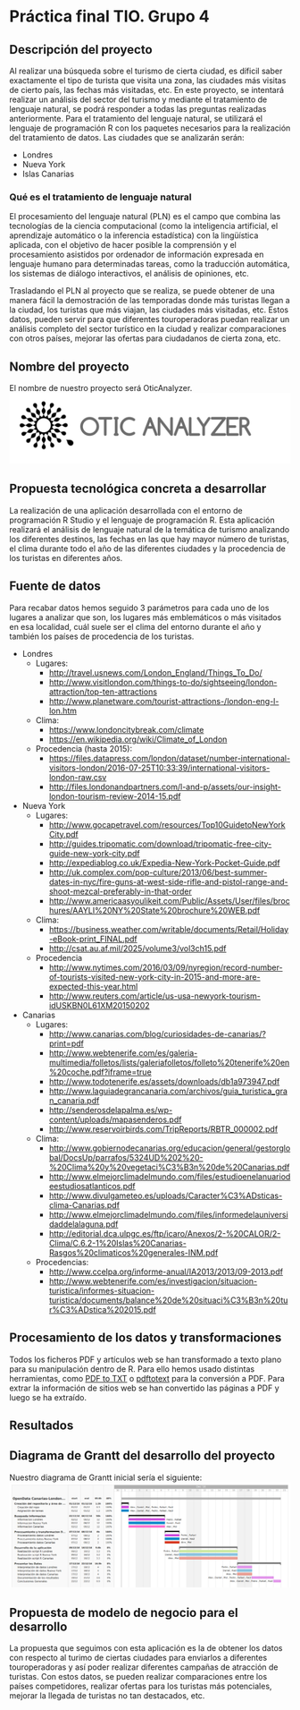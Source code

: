 # Práctica final TIO. Grupo 4

## Descripción del proyecto
Al realizar una búsqueda sobre el turismo de cierta ciudad, es díficil saber exactamente el tipo de turista que visita una zona, las ciudades más visitas de cierto país, las fechas más visitadas, etc. En este proyecto, se intentará realizar un análisis del sector del turismo y mediante el tratamiento de lenguaje natural, se podrá responder a todas las preguntas realizadas anteriormente. 
Para el tratamiento del lenguaje natural, se utilizará el lenguaje de programación R con los paquetes necesarios para la realización del tratamiento de datos.
Las ciudades que se analizarán serán: 
* Londres
* Nueva York
* Islas Canarias

### Qué es el tratamiento de lenguaje natural
El procesamiento del lenguaje natural (PLN) es el campo que combina las tecnologías de la ciencia computacional (como la inteligencia artificial, el aprendizaje automático o la inferencia estadística) con la lingüística aplicada, con el objetivo de hacer posible la comprensión y el procesamiento asistidos por ordenador de información expresada en lenguaje humano para determinadas tareas, como la traducción automática, los sistemas de diálogo interactivos, el análisis de opiniones, etc.

Trasladando el PLN al proyecto que se realiza, se puede obtener de una manera fácil la demostración de las temporadas donde más turistas llegan a la ciudad, los turistas que más viajan, las ciudades más visitadas, etc. Estos datos, pueden servir para que diferentes touroperadoras puedan realizar un análisis completo del sector turístico en la ciudad y realizar comparaciones con otros países, mejorar las ofertas para ciudadanos de cierta zona, etc.

## Nombre del proyecto
El nombre de nuestro proyecto será OticAnalyzer.
![Logo de OticAnalyzer](logoTIO.jpg)

## Propuesta tecnológica concreta a desarrollar
La realización de una aplicación desarrollada con el entorno de programación R Studio y el lenguaje de programación R. Esta aplicación realizará el análisis de lenguaje natural de la temática de turismo analizando los diferentes destinos, las fechas en las que hay mayor número de turistas, el clima durante todo el año de las diferentes ciudades y la procedencia de los turistas en diferentes años.

## Fuente de datos
Para recabar datos hemos seguido 3 parámetros para cada uno de los lugares a analizar que son, los lugares más emblemáticos o más visitados en esa localidad, cuál suele ser el clima del entorno durante el año y también los países de procedencia de los turistas.

* Londres
    * Lugares:
        * http://travel.usnews.com/London_England/Things_To_Do/
        * http://www.visitlondon.com/things-to-do/sightseeing/london-attraction/top-ten-attractions
        * http://www.planetware.com/tourist-attractions-/london-eng-l-lon.htm
    * Clima:
        * https://www.londoncitybreak.com/climate
        * https://en.wikipedia.org/wiki/Climate_of_London
    * Procedencia (hasta 2015):
        * https://files.datapress.com/london/dataset/number-international-visitors-london/2016-07-25T10:33:39/international-visitors-london-raw.csv
        * http://files.londonandpartners.com/l-and-p/assets/our-insight-london-tourism-review-2014-15.pdf
* Nueva York
    * Lugares:
        * http://www.gocapetravel.com/resources/Top10GuidetoNewYorkCity.pdf
        * http://guides.tripomatic.com/download/tripomatic-free-city-guide-new-york-city.pdf
        * http://expediablog.co.uk/Expedia-New-York-Pocket-Guide.pdf
        * http://uk.complex.com/pop-culture/2013/06/best-summer-dates-in-nyc/fire-guns-at-west-side-rifle-and-pistol-range-and-shoot-mezcal-preferably-in-that-order
        * http://www.americaasyoulikeit.com/Public/Assets/User/files/brochures/AAYLI%20NY%20State%20brochure%20WEB.pdf
    * Clima:
        * https://business.weather.com/writable/documents/Retail/Holiday-eBook-print_FINAL.pdf
        * http://csat.au.af.mil/2025/volume3/vol3ch15.pdf
    * Procedencia
        * http://www.nytimes.com/2016/03/09/nyregion/record-number-of-tourists-visited-new-york-city-in-2015-and-more-are-expected-this-year.html
        * http://www.reuters.com/article/us-usa-newyork-tourism-idUSKBN0L61XM20150202
* Canarias
    * Lugares:
        * http://www.canarias.com/blog/curiosidades-de-canarias/?print=pdf
        * http://www.webtenerife.com/es/galeria-multimedia/folletos/lists/galeriafolletos/folleto%20tenerife%20en%20coche.pdf?iframe=true
        * http://www.todotenerife.es/assets/downloads/db1a973947.pdf
        * http://www.laguiadegrancanaria.com/archivos/guia_turistica_gran_canaria.pdf
        * http://senderosdelapalma.es/wp-content/uploads/mapasenderos.pdf
        * http://www.reservoirbirds.com/TripReports/RBTR_000002.pdf
    * Clima:
        * http://www.gobiernodecanarias.org/educacion/general/gestorglobal/DocsUp/parrafos/5324UD%202%20-%20Clima%20y%20vegetaci%C3%B3n%20de%20Canarias.pdf
        * http://www.elmejorclimadelmundo.com/files/estudioenelanuariodeestudiosatlanticos.pdf
        * http://www.divulgameteo.es/uploads/Caracter%C3%ADsticas-clima-Canarias.pdf
        * http://www.elmejorclimadelmundo.com/files/informedelauniversidaddelalaguna.pdf
        * http://editorial.dca.ulpgc.es/ftp/icaro/Anexos/2-%20CALOR/2-Clima/C.6.2-1%20Islas%20Canarias-Rasgos%20climaticos%20generales-INM.pdf
    * Procedencias: 
        * http://www.ccelpa.org/informe-anual/IA2013/2013/09-2013.pdf
        * http://www.webtenerife.com/es/investigacion/situacion-turistica/informes-situacion-turistica/documents/balance%20de%20situaci%C3%B3n%20tur%C3%ADstica%202015.pdf


## Procesamiento de los datos y transformaciones
Todos los ficheros PDF y artículos web se han transformado a texto plano para su manipulación dentro de R. Para ello hemos usado distintas herramientas, como [PDF to TXT](http://pdftotext.com/es/) o [pdftotext](http://www.tutorialspoint.com/unix_commands/pdftotext.htm) para la conversión a PDF. Para extrar la información de sitios web se han convertido las páginas a PDF y luego se ha extraído.

## Resultados

## Diagrama de Grantt del desarrollo del proyecto
Nuestro diagrama de Grantt inicial sería el siguiente:
![Diagrama de Grantt](Grantt.PNG)

## Propuesta de modelo de negocio para el desarrollo
La propuesta que seguimos con esta aplicación es la de obtener los datos con respecto al turimo de ciertas ciudades para enviarlos a diferentes touroperadoras y así poder realizar diferentes campañas de atracción de turistas. Con estos datos, se pueden realizar comparaciones entre los países competidores, realizar ofertas para los turistas más potenciales, mejorar la llegada de turistas no tan destacados, etc.
